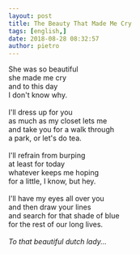 ```yaml
---
layout: post
title: The Beauty That Made Me Cry
tags: [english,]
date: 2018-08-28 08:32:57
author: pietro
---
```

She was so beautiful<br/>she made me cry<br/>and to this day<br/>I don't know why.<br/><br/>I'll dress up for you<br/>as much as my closet lets me<br/>and take you for a walk through<br/>a park, or let's do tea.<br/><br/>I'll refrain from burping<br/>at least for today<br/>whatever keeps me hoping<br/>for a little, I know, but hey.<br/><br/>I'll have my eyes all over you<br/>and then draw your lines<br/>and search for that shade of blue<br/>for the rest of our long lives.<br/><br/><em>To that beautiful dutch lady...</em>
